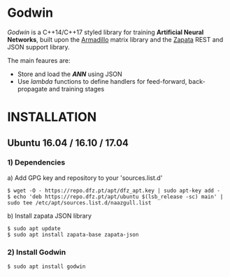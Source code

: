 Godwin
================================

_Godwin_ is a C++14/C++17 styled library for training **Artificial Neural Networks**,
built upon the [Armadillo](http://arma.sourceforge.net) matrix library and the 
[Zapata](https://github.com/naazgull/zapata) REST and JSON support library.

The main feaures are:

- Store and load the **_ANN_** using JSON
- Use _lambda_ functions to define handlers for feed-forward, back-propagate and training
stages

# INSTALLATION

## Ubuntu 16.04 / 16.10 / 17.04

### 1) Dependencies

a) Add GPG key and repository to your 'sources.list.d'

	$ wget -O - https://repo.dfz.pt/apt/dfz_apt.key | sudo apt-key add -
	$ echo 'deb https://repo.dfz.pt/apt/ubuntu $(lsb_release -sc) main' | sudo tee /etc/apt/sources.list.d/naazgull.list

b) Install zapata JSON library

	$ sudo apt update
	$ sudo apt install zapata-base zapata-json

### 2) Install Godwin

	$ sudo apt install godwin
